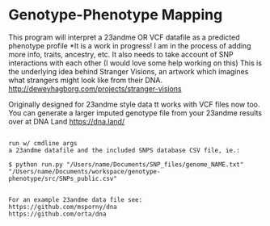 Genotype-Phenotype Mapping
===============
This program will interpret a 23andme OR VCF datafile as a predicted phenotype profile
*It is a work in progress! 
I am in the process of adding more info, traits, ancestry, etc. 
It also needs to take account of SNP interactions with each other (I would love some help working on this)
This is the underlying idea behind Stranger Visions, an artwork which imagines what strangers might look like from their DNA.
http://deweyhagborg.com/projects/stranger-visions

Originally designed for 23andme style data tt works with VCF files now too. 
You can generate a larger imputed genotype file from your 23andme results over at DNA Land 
https://dna.land/
~~~

run w/ cmdline args
a 23andme datafile and the included SNPS database CSV file, ie.:

$ python run.py "/Users/name/Documents/SNP_files/genome_NAME.txt" "/Users/name/Documents/workspace/genotype-phenotype/src/SNPs_public.csv"


For an example 23andme data file see:
https://github.com/msporny/dna
https://github.com/orta/dna

